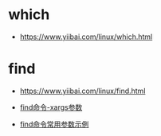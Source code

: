 # which
* https://www.yiibai.com/linux/which.html

# find

* https://www.yiibai.com/linux/find.html


* [find命令-xargs参数](https://www.yiibai.com/linux/find-xargs.html)
* [find命令常用参数示例](https://www.yiibai.com/linux/find-param-demo.html)
